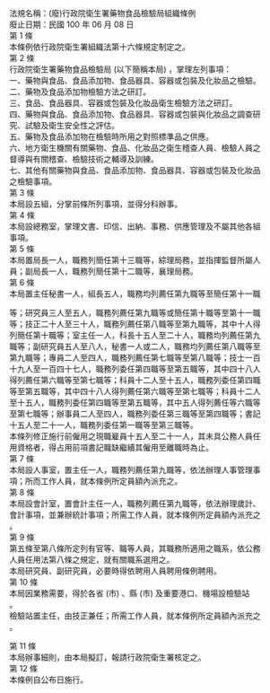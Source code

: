 法規名稱：(廢)行政院衛生署藥物食品檢驗局組織條例  
廢止日期：民國 100 年 06 月 08 日  
第 1 條  
本條例依行政院衛生署組織法第十六條規定制定之。  
第 2 條  
行政院衛生署藥物食品檢驗局 (以下簡稱本局) ，掌理左列事項：  
一、藥物與食品、食品添加物、食品器具、容器或包裝及化妝品之檢驗。  
二、藥物及食品添加物檢驗方法之研訂。  
三、食品、食品器具、容器或包裝及化妝品衛生檢驗方法之研訂。  
四、藥物與食品、食品添加物、食品器具、容器或包裝與化妝品之調查研  
究、試驗及衛生安全性之評估。  
五、藥物及食品添加物在檢驗時所用之對照標準品之供應。  
六、地方衛生機關有關藥物、食品、化妝品之衛生稽查人員、檢驗人員之  
督導與有關稽查、檢驗技術之輔導及訓練。  
七、其他有關藥物與食品、食品添加物、食品器具、容器或包裝及化妝品  
之檢驗事項。  
第 3 條  
本局設五組，分掌前條所列事項，並得分科辦事。  
第 4 條  
本局設總務室，掌理文書、印信、出納、事務、供應管理及不屬其他各組  
事項。  
第 5 條  
本局置局長一人，職務列簡任第十三職等，綜理局務，並指揮監督所屬人  
員；副局長一人，職務列簡任第十二職等，襄理局務。  
第 6 條  
本局置主任秘書一人，組長五人，職務均列薦任第九職等至簡任第十一職  


等；研究員三人至五人，職務列薦任第九職等或簡任第十職等至第十一職  
等；技正二十人至三十人，職務列薦任第八職等至第九職等，其中十人得  
列簡任第十職等；室主任一人，科長十五人至二十人，職務均列薦任第九  
職等；副研究員五人至八人，秘書一人或二人，職務均列薦任第八職等至  
第九職等；專員二人至四人，職務列薦任第七職等至第八職等；技士一百  
十九人至一百四十七人，職務列委任第四職等至第五職等，其中四十八人  
得列薦任第六職等至第七職等；科員十二人至十五人，職務列委任第四職  
等至第五職等，其中四十八人得列薦任第六職等至第七職等；科員十二人  
至十五人，職務列委任第四職等至第五職等，其中五人得列薦任等六職等  
至第七職等；辦事員二人至四人，職務列委任第三職等至第四職等；書記  
十五人至二十一人，職務列委任第一職等至第三職等。  
本條列修正施行前僱用之現職雇員十五人至二十一人，其未具公務人員任  
用資格者，得占用前項書記職缺繼續其僱用至離職時為止。  
第 7 條  
本局設人事室，置主任一人，職務列薦任第九職等，依法辦理人事管理事  
項；所而工作人員，就本條例所定員額內派充之。  
第 8 條  
本局設會計室，置會計主任一人，職務列薦任第九職等，依法辦理歲計、  
會計事項，並兼辦統計事項；所需工作人員，就本條例所定員額內派充之  
。  
第 9 條  
第五條至第八條所定列有官等、職等人員，其職務所適用之職系，依公務  
人員任用法第八條之規定，就有關職系選用之。  
本局研究員、副研究員，必要時得依聘用人員聘用條例聘用。  
第 10 條  
本局因業務需要，得於各省 (市) 、縣 (市) 及重要港口、機場設檢驗站  
。  
檢驗站置主任，由技正兼任；所需工作人員，就本條例所定員額內派充之  
。  


第 11 條  
本局辦事細則，由本局擬訂，報請行政院衛生署核定之。  
第 12 條  
本條例自公布日施行。  


